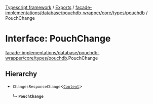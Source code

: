 [Typescript framework](../index.md) / [Exports](../modules.md) / [facade-implementations/database/pouchdb-wrapper/core/types/pouchdb](../modules/facade_implementations_database_pouchdb_wrapper_core_types_pouchdb.md) / PouchChange

# Interface: PouchChange

[facade-implementations/database/pouchdb-wrapper/core/types/pouchdb](../modules/facade_implementations_database_pouchdb_wrapper_core_types_pouchdb.md).PouchChange

## Hierarchy

- `ChangesResponseChange`<[`Content`](facade_implementations_database_pouchdb_wrapper_core_types_pouchdb.Content.md)\>

  ↳ **`PouchChange`**
